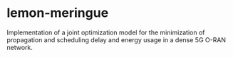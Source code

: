 # lemon-meringue
Implementation of a joint optimization model for the minimization of propagation and scheduling delay and energy usage in a dense 5G O-RAN network.

